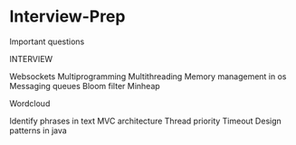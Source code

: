 # Interview-Prep
Important questions




INTERVIEW

Websockets
Multiprogramming
Multithreading
Memory management in os
Messaging queues
Bloom filter
Minheap

Wordcloud

Identify phrases in text
MVC architecture
Thread priority
Timeout
Design patterns in java

